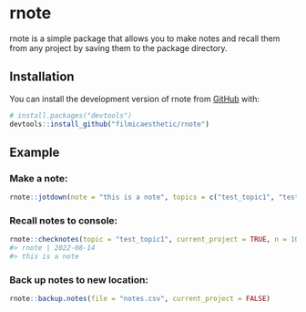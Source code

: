 
<!-- README.md is generated from README.Rmd. Please edit that file -->

# rnote

<!-- badges: start -->
<!-- badges: end -->

rnote is a simple package that allows you to make notes and recall them
from any project by saving them to the package directory.

## Installation

You can install the development version of rnote from
[GitHub](https://github.com/filmicaesthetic/rnote) with:

``` r
# install.packages("devtools")
devtools::install_github("filmicaesthetic/rnote")
```

## Example

### Make a note:

``` r
rnote::jotdown(note = "this is a note", topics = c("test_topic1", "test_topic2"))
```

### Recall notes to console:

``` r
rnote::checknotes(topic = "test_topic1", current_project = TRUE, n = 10)
#> rnote | 2022-08-14
#> this is a note
```

### Back up notes to new location:

``` r
rnote::backup.notes(file = "notes.csv", current_project = FALSE)
```
